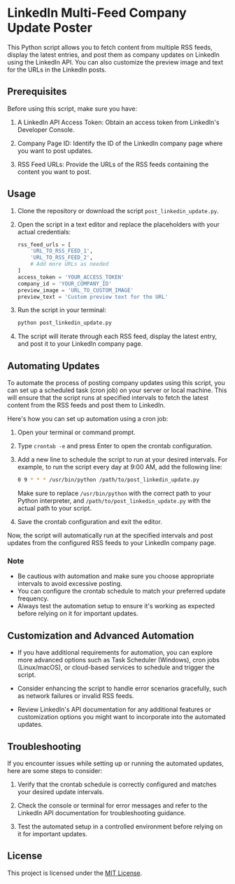 # LinkedIn Multi-Feed Company Update Poster

This Python script allows you to fetch content from multiple RSS feeds, display the latest entries, and post them as company updates on LinkedIn using the LinkedIn API. You can also customize the preview image and text for the URLs in the LinkedIn posts.

## Prerequisites

Before using this script, make sure you have:

1. A LinkedIn API Access Token: Obtain an access token from LinkedIn's Developer Console.

2. Company Page ID: Identify the ID of the LinkedIn company page where you want to post updates.

3. RSS Feed URLs: Provide the URLs of the RSS feeds containing the content you want to post.

## Usage

1. Clone the repository or download the script `post_linkedin_update.py`.

2. Open the script in a text editor and replace the placeholders with your actual credentials:

   ```python
   rss_feed_urls = [
       'URL_TO_RSS_FEED_1',
       'URL_TO_RSS_FEED_2',
       # Add more URLs as needed
   ]
   access_token = 'YOUR_ACCESS_TOKEN'
   company_id = 'YOUR_COMPANY_ID'
   preview_image = 'URL_TO_CUSTOM_IMAGE'
   preview_text = 'Custom preview text for the URL'
   ```

3. Run the script in your terminal:

   ```sh
   python post_linkedin_update.py
   ```

4. The script will iterate through each RSS feed, display the latest entry, and post it to your LinkedIn company page.

## Automating Updates

To automate the process of posting company updates using this script, you can set up a scheduled task (cron job) on your server or local machine. This will ensure that the script runs at specified intervals to fetch the latest content from the RSS feeds and post them to LinkedIn.

Here's how you can set up automation using a cron job:

1. Open your terminal or command prompt.

2. Type `crontab -e` and press Enter to open the crontab configuration.

3. Add a new line to schedule the script to run at your desired intervals. For example, to run the script every day at 9:00 AM, add the following line:

   ```sh
   0 9 * * * /usr/bin/python /path/to/post_linkedin_update.py
   ```

   Make sure to replace `/usr/bin/python` with the correct path to your Python interpreter, and `/path/to/post_linkedin_update.py` with the actual path to your script.

4. Save the crontab configuration and exit the editor.

Now, the script will automatically run at the specified intervals and post updates from the configured RSS feeds to your LinkedIn company page.

### Note

- Be cautious with automation and make sure you choose appropriate intervals to avoid excessive posting.
- You can configure the crontab schedule to match your preferred update frequency.
- Always test the automation setup to ensure it's working as expected before relying on it for important updates.

## Customization and Advanced Automation

- If you have additional requirements for automation, you can explore more advanced options such as Task Scheduler (Windows), cron jobs (Linux/macOS), or cloud-based services to schedule and trigger the script.

- Consider enhancing the script to handle error scenarios gracefully, such as network failures or invalid RSS feeds.

- Review LinkedIn's API documentation for any additional features or customization options you might want to incorporate into the automated updates.

## Troubleshooting

If you encounter issues while setting up or running the automated updates, here are some steps to consider:

1. Verify that the crontab schedule is correctly configured and matches your desired update intervals.

2. Check the console or terminal for error messages and refer to the LinkedIn API documentation for troubleshooting guidance.

3. Test the automated setup in a controlled environment before relying on it for important updates.

## License

This project is licensed under the [MIT License](LICENSE).
